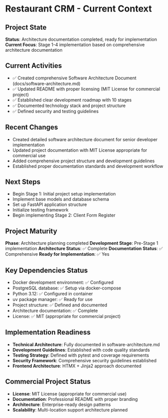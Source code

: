# Restaurant CRM - Current Context

## Project State
**Status**: Architecture documentation completed, ready for implementation
**Current Focus**: Stage 1-4 implementation based on comprehensive architecture documentation

## Current Activities
- ✅ Created comprehensive Software Architecture Document (docs/software-architecture.md)
- ✅ Updated README with proper licensing (MIT License for commercial project)
- ✅ Established clear development roadmap with 10 stages
- ✅ Documented technology stack and project structure
- ✅ Defined security and testing guidelines

## Recent Changes
- Created detailed software architecture document for senior developer implementation
- Updated project documentation with MIT License appropriate for commercial use
- Added comprehensive project structure and development guidelines
- Established proper documentation standards and development workflow

## Next Steps
- Begin Stage 1: Initial project setup implementation
- Implement base models and database schema
- Set up FastAPI application structure
- Initialize testing framework
- Begin implementing Stage 2: Client Form Register

## Project Maturity
**Phase**: Architecture planning completed
**Development Stage**: Pre-Stage 1 implementation
**Architecture Status**: ✅ Complete
**Documentation Status**: ✅ Comprehensive
**Ready for Implementation**: ✅ Yes

## Key Dependencies Status
- Docker development environment: ✅ Configured
- PostgreSQL database: ✅ Setup via docker-compose
- Python 3.12: ✅ Configured in container
- uv package manager: ✅ Ready for use
- Project structure: ✅ Defined and documented
- Architecture documentation: ✅ Complete
- License: ✅ MIT (appropriate for commercial project)

## Implementation Readiness
- **Technical Architecture**: Fully documented in software-architecture.md
- **Development Guidelines**: Established with code quality standards
- **Testing Strategy**: Defined with pytest and coverage requirements
- **Security Framework**: Comprehensive security guidelines established
- **Frontend Architecture**: HTMX + Jinja2 approach documented

## Commercial Project Status
- **License**: MIT License (appropriate for commercial use)
- **Documentation**: Professional README with proper branding
- **Architecture**: Enterprise-ready design patterns
- **Scalability**: Multi-location support architecture planned